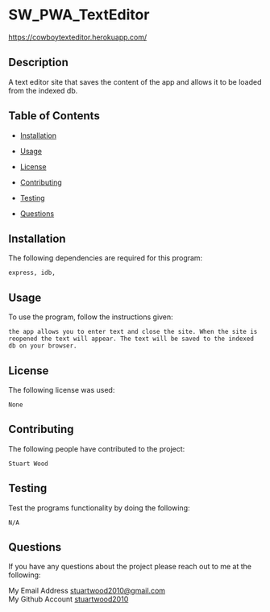 # SW_PWA_TextEditor

https://cowboytexteditor.herokuapp.com/

## Description

  A text editor site that saves the content of the app and allows it to be loaded from the indexed db. 
  

  ## Table of Contents

  * [Installation](#installation)

  * [Usage](#usage)

  * [License](#license)

  * [Contributing](#contributing)

  * [Testing](#testing)

  * [Questions](#questions)


  ## Installation
  The following dependencies are required for this program:
  ```
  express, idb, 
  ```

  ## Usage
  To use the program, follow the instructions given:
  ```
 the app allows you to enter text and close the site. When the site is reopened the text will appear. The text will be saved to the indexed db on your browser. 
  ```

  ## License
  The following license was used:
  ```
  None
  ```

  ## Contributing
  The following people have contributed to the project:
  ```
  Stuart Wood
  ```

  ## Testing
  Test the programs functionality by doing the following:
  ```
  N/A 
  ```

  ## Questions
  If you have any questions about the project please reach out to me at the following:
 
  My Email Address <stuartwood2010@gmail.com>     
  My Github Account [stuartwood2010](https://github.com/stuartwood2010/)
